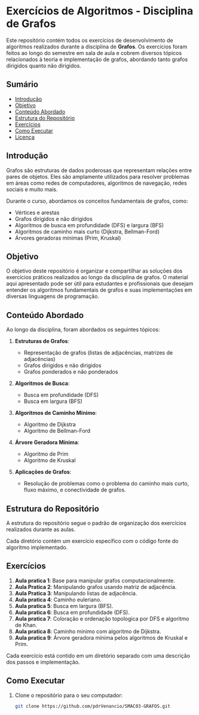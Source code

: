 # Exercícios de Algoritmos - Disciplina de Grafos

Este repositório contém todos os exercícios de desenvolvimento de algoritmos realizados durante a disciplina de **Grafos**. Os exercícios foram feitos ao longo do semestre em sala de aula e cobrem diversos tópicos relacionados à teoria e implementação de grafos, abordando tanto grafos dirigidos quanto não dirigidos.

## Sumário

- [Introdução](#introdução)
- [Objetivo](#objetivo)
- [Conteúdo Abordado](#conteúdo-abordado)
- [Estrutura do Repositório](#estrutura-do-repositório)
- [Exercícios](#exercícios)
- [Como Executar](#como-executar)
- [Licença](#licença)

## Introdução

Grafos são estruturas de dados poderosas que representam relações entre pares de objetos. Eles são amplamente utilizados para resolver problemas em áreas como redes de computadores, algoritmos de navegação, redes sociais e muito mais.

Durante o curso, abordamos os conceitos fundamentais de grafos, como:
- Vértices e arestas
- Grafos dirigidos e não dirigidos
- Algoritmos de busca em profundidade (DFS) e largura (BFS)
- Algoritmos de caminho mais curto (Dijkstra, Bellman-Ford)
- Árvores geradoras mínimas (Prim, Kruskal)

## Objetivo

O objetivo deste repositório é organizar e compartilhar as soluções dos exercícios práticos realizados ao longo da disciplina de grafos. O material aqui apresentado pode ser útil para estudantes e profissionais que desejam entender os algoritmos fundamentais de grafos e suas implementações em diversas linguagens de programação.

## Conteúdo Abordado

Ao longo da disciplina, foram abordados os seguintes tópicos:

1. **Estruturas de Grafos**:
   - Representação de grafos (listas de adjacências, matrizes de adjacências)
   - Grafos dirigidos e não dirigidos
   - Grafos ponderados e não ponderados

2. **Algoritmos de Busca**:
   - Busca em profundidade (DFS)
   - Busca em largura (BFS)

3. **Algoritmos de Caminho Mínimo**:
   - Algoritmo de Dijkstra
   - Algoritmo de Bellman-Ford

4. **Árvore Geradora Mínima**:
   - Algoritmo de Prim
   - Algoritmo de Kruskal

5. **Aplicações de Grafos**:
   - Resolução de problemas como o problema do caminho mais curto, fluxo máximo, e conectividade de grafos.

## Estrutura do Repositório

A estrutura do repositório segue o padrão de organização dos exercícios realizados durante as aulas.

Cada diretório contém um exercício específico com o código fonte do algoritmo implementado.
## Exercícios

1. **Aula pratica 1**: Base para manipular grafos computacionalmente.
2. **Aula Pratica 2**: Manipulando grafos usando matriz de adjacência.
3. **Aula Pratica 3**: Manipulando listas de adjacência.
4. **Aula pratica 4**: Caminho euleriano.
5. **Aula pratica 5**: Busca em largura (BFS).
6. **Aula pratica 6**: Busca em profundidade (DFS).
7. **Aula pratica 7**: Coloração e ordenação topologica por DFS e algoritmo de Khan.
8. **Aula pratica 8**: Caminho minimo com algoritmo de Dijkstra.
9. **Aula pratica 9**: Árvore geradora mínima pelos algoritmos de Kruskal e Prim.

Cada exercício está contido em um diretório separado com uma descrição dos passos e implementação.

## Como Executar

1. Clone o repositório para o seu computador:

   ```bash
   git clone https://github.com/pdrVenancio/SMAC03-GRAFOS.git